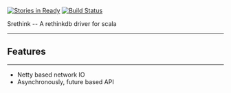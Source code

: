 [![Stories in Ready](https://badge.waffle.io/jilen/srethink.png?label=ready&title=Ready)](https://waffle.io/jilen/srethink)
[![Build Status](https://travis-ci.org/jilen/srethink.svg?branch=master)](https://travis-ci.org/jilen/srethink)

Srethink -- A rethinkdb driver for scala
*****************************************

Features
--------
********

+  Netty based network IO
+  Asynchronously, future based API
